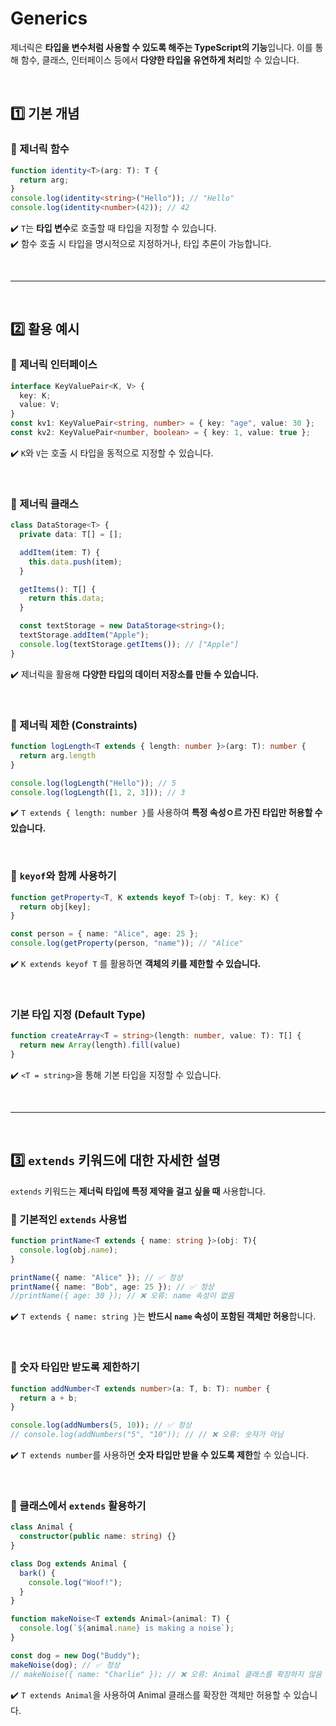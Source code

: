 # Generics
제너릭은 **타입을 변수처럼 사용할 수 있도록 해주는 TypeScript의 기능**입니다. 이를 통해 함수, 클래스, 인터페이스 등에서 **다양한 타입을 유연하게 처리**할 수 있습니다.

<br>

## 1️⃣ 기본 개념
### 🔹 제너릭 함수
```ts
function identity<T>(arg: T): T {
  return arg;
}
console.log(identity<string>("Hello")); // "Hello"
console.log(identity<number>(42)); // 42
```
✔️ `T`는 **타입 변수**로 호출할 때 타입을 지정할 수 있습니다.  
✔️ 함수 호출 시 타입을 명시적으로 지정하거나, 타입 추론이 가능합니다.

<br>

- - -

<br>

## 2️⃣ 활용 예시
### 🔹 제너릭 인터페이스
```ts
interface KeyValuePair<K, V> {
  key: K;
  value: V;
}
const kv1: KeyValuePair<string, number> = { key: "age", value: 30 };
const kv2: KeyValuePair<number, boolean> = { key: 1, value: true };
```
✔️ `K`와 `V`는 호출 시 타입을 동적으로 지정할 수 있습니다.

<br>

### 🔹 제너릭 클래스
```ts
class DataStorage<T> {
  private data: T[] = [];

  addItem(item: T) {
    this.data.push(item);
  }

  getItems(): T[] {
    return this.data;
  }

  const textStorage = new DataStorage<string>();
  textStorage.addItem("Apple");
  console.log(textStorage.getItems()); // ["Apple"]
}
```
✔️ 제너릭을 활용해 **다양한 타입의 데이터 저장소를 만들 수 있습니다.**

<br>

### 🔹 제너릭 제한 (Constraints)
```ts
function logLength<T extends { length: number }>(arg: T): number {
  return arg.length
}

console.log(logLength("Hello")); // 5
console.log(logLength([1, 2, 3])); // 3
```
✔️ `T extends { length: number }`를 사용하여 **특정 속성ㅇ르 가진 타입만 허용할 수 있습니다.**

<br>


###  🔹 `keyof`와 함께 사용하기
```ts
function getProperty<T, K extends keyof T>(obj: T, key: K) {
  return obj[key];
}

const person = { name: "Alice", age: 25 };
console.log(getProperty(person, "name")); // "Alice"
```
✔️ `K extends keyof T` 를 활용하면 **객체의 키를 제한할 수 있습니다.**

<br>

### 기본 타입 지정 (Default Type)
```ts
function createArray<T = string>(length: number, value: T): T[] {
  return new Array(length).fill(value)
}
```
✔️ `<T = string>`을 통해 기본 타입을 지정할 수 있습니다.

<br>

- - -

<br>

## 3️⃣ `extends` 키워드에 대한 자세한 설명
`extends` 키워드는 **제너릭 타입에 특정 제약을 걸고 싶을 때** 사용합니다.

### 🔹 기본적인 `extends` 사용법
```ts
function printName<T extends { name: string }>(obj: T){
  console.log(obj.name);
}

printName({ name: "Alice" }); // ✅ 정상
printName({ name: "Bob", age: 25 }); // ✅ 정상
//printName({ age: 30 }); // ❌ 오류: name 속성이 없음
```
✔️ `T extends { name: string }`는 **반드시 `name` 속성이 포함된 객체만 허용**합니다.

<br>

### 🔹 숫자 타입만 받도록 제한하기
```ts
function addNumber<T extends number>(a: T, b: T): number {
  return a + b;
}

console.log(addNumbers(5, 10)); // ✅ 정상
// console.log(addNumbers("5", "10")); // // ❌ 오류: 숫자가 아님
```
✔️ `T extends number`를 사용하면 **숫자 타입만 받을 수 있도록 제한**할 수 있습니다.

<br>

### 🔹 클래스에서 `extends` 활용하기
```ts
class Animal {
  constructor(public name: string) {}
}

class Dog extends Animal {
  bark() {
    console.log("Woof!");
  }
}

function makeNoise<T extends Animal>(animal: T) {
  console.log(`${animal.name} is making a noise`);
}

const dog = new Dog("Buddy");
makeNoise(dog); // ✅ 정상
// makeNoise({ name: "Charlie" }); // ❌ 오류: Animal 클래스를 확장하지 않음
```
✔️ `T extends Animal`을 사용하여 Animal 클래스를 확장한 객체만 허용할 수 있습니다.